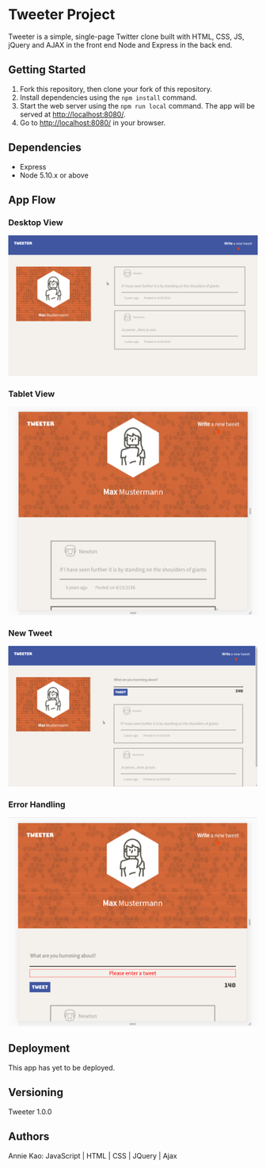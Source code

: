 # Tweeter Project

Tweeter is a simple, single-page Twitter clone built with HTML, CSS, JS, jQuery and AJAX in the front end Node and Express in the back end. 

## Getting Started

1. Fork this repository, then clone your fork of this repository.
2. Install dependencies using the `npm install` command.
3. Start the web server using the `npm run local` command. The app will be served at <http://localhost:8080/>.
4. Go to <http://localhost:8080/> in your browser.

## Dependencies

- Express
- Node 5.10.x or above

## App Flow

### Desktop View
![Desktop view](https://github.com/anniekao/tweeter/blob/master/public/images/screenshot_desktop.png)

### Tablet View
![Tablet view](https://github.com/anniekao/tweeter/blob/master/public/images/screenshot_tablet.png)

### New Tweet
![New tweet](https://github.com/anniekao/tweeter/blob/master/public/images/screenshot_new-tweet.png)

### Error Handling
![Error handling](https://github.com/anniekao/tweeter/blob/master/public/images/screenshot_error.png)

## Deployment
This app has yet to be deployed.

## Versioning
Tweeter 1.0.0

## Authors
Annie Kao: JavaScript | HTML | CSS | JQuery | Ajax